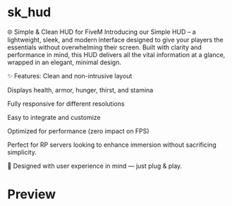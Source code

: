 # sk_hud

🌐 Simple & Clean HUD for FiveM
Introducing our Simple HUD – a lightweight, sleek, and modern interface designed to give your players the essentials without overwhelming their screen. Built with clarity and performance in mind, this HUD delivers all the vital information at a glance, wrapped in an elegant, minimal design.

✨ Features:
Clean and non-intrusive layout

Displays health, armor, hunger, thirst, and stamina

Fully responsive for different resolutions

Easy to integrate and customize

Optimized for performance (zero impact on FPS)

Perfect for RP servers looking to enhance immersion without sacrificing simplicity.

🎨 Designed with user experience in mind — just plug & play.

# **Preview**
